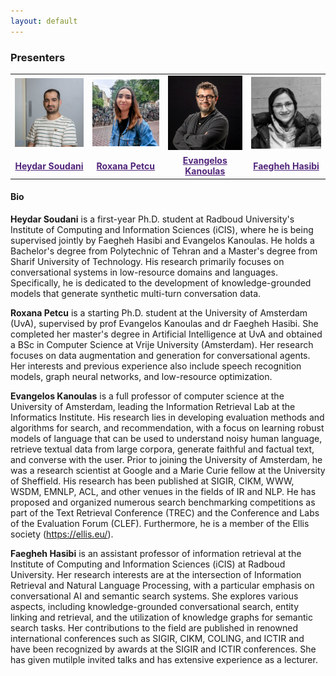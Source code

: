 ```yaml
---
layout: default
---
```


### Presenters
<table style="border: none; margin-left: auto; margin-right: auto;">
<tr style="border: none;">
<td align="center" style="width: 200px;" >
<img class="circlepic" src="./imgs/Heydar.jpg" />
</td>
<td align="center" style="width: 200px;">
<img class="circlepic" src="./imgs/Roxana.png" />
</td>
<td align="center" style="width: 200px;">
<img class="circlepic" src="./imgs/Evangelos.jpg" />
</td>
<td align="center" style="width: 200px;">
<img class="circlepic" src="./imgs/Faegheh.jpeg" />
</td>
</tr>
<tr  style="border: none;">
<td align="center">
<b><a href="https://scholar.google.com/citations?user=PKdMg1AAAAAJ&hl=en&oi=ao" style="color:#51247a;">Heydar Soudani</a></b>
</td>
<td align="center">
<b><a href="https://scholar.google.com/citations?user=uVfPg-cAAAAJ&hl=en" style="color:#51247a;">Roxana Petcu</a></b>
</td>
<td align="center">
<b><a href="https://scholar.google.com/citations?user=0HybxV4AAAAJ&hl=en" style="color:#51247a;">Evangelos Kanoulas</a></b>
</td>
<td align="center">
<b><a href="https://hasibi.com/" style="color:#51247a;">Faegheh Hasibi</a></b>
</td>
  
</tr>
</table>


#### Bio

<b>Heydar Soudani</b> is a first-year Ph.D. student at Radboud University's Institute of Computing and Information Sciences (iCIS), where he is being supervised jointly by Faegheh Hasibi and Evangelos Kanoulas. He holds a Bachelor's degree from Polytechnic of Tehran and a Master's degree from Sharif University of Technology. His research primarily focuses on conversational systems in low-resource domains and languages. Specifically, he is dedicated to the development of knowledge-grounded models that generate synthetic multi-turn conversation data.

<b>Roxana Petcu</b> is a starting Ph.D. student at the University of Amsterdam (UvA), supervised by prof Evangelos Kanoulas and dr Faegheh Hasibi. She completed her master's degree in Artificial Intelligence at UvA and obtained a BSc in Computer Science at Vrije University (Amsterdam). Her research focuses on data augmentation and generation for conversational agents. Her interests and previous experience also include speech recognition models, graph neural networks, and low-resource optimization.

<b>Evangelos Kanoulas</b> is a full professor of computer science at the University of Amsterdam, leading the Information Retrieval Lab at the Informatics Institute. His research lies in developing evaluation methods and algorithms for search, and recommendation, with a focus on learning robust models of language that can be used to understand noisy human language, retrieve textual data from large corpora, generate faithful and factual text, and converse with the user. Prior to joining the University of Amsterdam, he was a research scientist at Google and a Marie Curie fellow at the University of Sheffield. His research has been published at SIGIR, CIKM, WWW, WSDM, EMNLP, ACL, and other venues in the fields of IR and NLP. He has proposed and organized numerous search benchmarking competitions as part of the Text Retrieval Conference (TREC) and the Conference and Labs of the Evaluation Forum (CLEF). Furthermore, he is a member of the Ellis society (https://ellis.eu/).

<b>Faegheh Hasibi</b> is an assistant professor of information retrieval at the Institute of Computing and Information Sciences (iCIS) at Radboud University. Her research interests are at the intersection of Information Retrieval and Natural Language Processing, with a particular emphasis on conversational AI and semantic search systems. She explores various aspects, including knowledge-grounded conversational search, entity linking and retrieval, and the utilization of knowledge graphs for semantic search tasks. Her contributions to the field are published in renowned international conferences such as SIGIR, CIKM, COLING, and ICTIR and have been recognized by awards at the SIGIR and ICTIR conferences. She has given mutilple invited talks and has extensive experience as a lecturer. 

